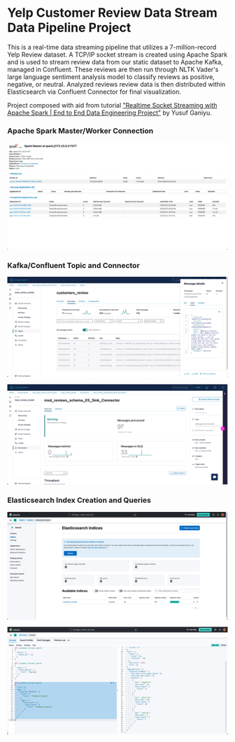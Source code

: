 # Yelp Customer Review Data Stream Data Pipeline Project

This is a real-time data streaming pipeline that utilizes a 7-million-record Yelp Review dataset. A TCP/IP socket stream is created using Apache Spark and is used to stream review data from our static dataset to Apache Kafka, managed in Confluent.
These reviews are then run through NLTK Vader's large language sentiment analysis model to classify reviews as positive, negative, or neutral.
Analyzed reviews review data is then distributed within Elasticsearch via Confluent Connector for final visualization.

Project composed with aid from tutorial ["Realtime Socket Streaming with Apache Spark | End to End Data Engineering Project"](https://www.youtube.com/watch?v=ETdyFfYZaqU) by Yusuf Ganiyu.

### Apache Spark Master/Worker Connection

![apache_spark](assets/yelp_socket_spark.png)

### Kafka/Confluent Topic and Connector

![confluent_topic](assets/yelp_socket_confluent_topic.png)

![confluent_connector](assets/yelp_socket_confluent_connector.png)

### Elasticsearch Index Creation and Queries

![elastic_index](assets/yelp_socket_elasticsearch_index.png)

![elastic_queries](assets/yelp_socket_elasticsearch_queries.png)